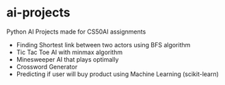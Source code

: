 # ai-projects


Python AI Projects made for CS50AI assignments

- Finding Shortest link between two actors using BFS algorithm
- Tic Tac Toe AI with minmax algorithm
- Minesweeper AI that plays optimally
- Crossword Generator
- Predicting if user will buy product using Machine Learning (scikit-learn)
